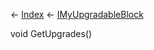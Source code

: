 ← [Index](Api-Index) ← [IMyUpgradableBlock](Sandbox.ModAPI.Ingame.IMyUpgradableBlock)

void GetUpgrades()